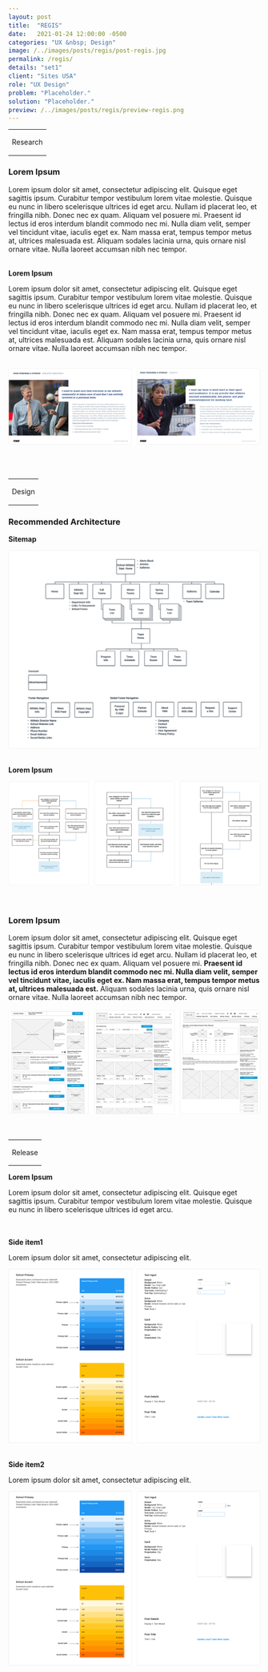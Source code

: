 ```yaml
---
layout: post
title:  "REGIS"
date:   2021-01-24 12:00:00 -0500
categories: "UX &nbsp; Design"
image: /../images/posts/regis/post-regis.jpg
permalink: /regis/
details: "set1"
client: "Sites USA"
role: "UX Design"
problem: "Placeholder."
solution: "Placeholder."
preview: /../images/posts/regis/preview-regis.png
---
```


<table class="post-content-section-title">
  <tr>
    <td>
      <p class="section-title">Research</p>
    </td>
  </tr>
</table>

### Lorem Ipsum

Lorem ipsum dolor sit amet, consectetur adipiscing elit. Quisque eget sagittis ipsum. Curabitur tempor vestibulum lorem vitae molestie. Quisque eu nunc in libero scelerisque ultrices id eget arcu. Nullam id placerat leo, et fringilla nibh. Donec nec ex quam. Aliquam vel posuere mi. Praesent id lectus id eros interdum blandit commodo nec mi. Nulla diam velit, semper vel tincidunt vitae, iaculis eget ex. Nam massa erat, tempus tempor metus at, ultrices malesuada est. Aliquam sodales lacinia urna, quis ornare nisl ornare vitae. Nulla laoreet accumsan nibh nec tempor.
<br>
<br>

**Lorem Ipsum**

Lorem ipsum dolor sit amet, consectetur adipiscing elit. Quisque eget sagittis ipsum. Curabitur tempor vestibulum lorem vitae molestie. Quisque eu nunc in libero scelerisque ultrices id eget arcu. Nullam id placerat leo, et fringilla nibh. Donec nec ex quam. Aliquam vel posuere mi. Praesent id lectus id eros interdum blandit commodo nec mi. Nulla diam velit, semper vel tincidunt vitae, iaculis eget ex. Nam massa erat, tempus tempor metus at, ultrices malesuada est. Aliquam sodales lacinia urna, quis ornare nisl ornare vitae. Nulla laoreet accumsan nibh nec tempor.
<br>
<br>

![Persona1](/../images/posts/sports-hub/th/th-persona.png)
<br>
<br>
<br>
<br>


<table class="post-content-section-title">
  <tr>
    <td>
      <p class="section-title">Design</p>
    </td>
  </tr>
</table>


### Recommended Architecture

**Sitemap**

![Site map displaying all the pages of the new website](/../images/posts/sports-hub/full/full-sitemap.png)
<br>
<br>

**Lorem Ipsum**

![User Flow1](/../images/posts/sports-hub/th/th-userflows.png)
<br>
<br>
<br>


### Lorem Ipsum

Lorem ipsum dolor sit amet, consectetur adipiscing elit. Quisque eget sagittis ipsum. Curabitur tempor vestibulum lorem vitae molestie. Quisque eu nunc in libero scelerisque ultrices id eget arcu. Nullam id placerat leo, et fringilla nibh. Donec nec ex quam. Aliquam vel posuere mi. **Praesent id lectus id eros interdum blandit commodo nec mi. Nulla diam velit, semper vel tincidunt vitae, iaculis eget ex. Nam massa erat, tempus tempor metus at, ultrices malesuada est.** Aliquam sodales lacinia urna, quis ornare nisl ornare vitae. Nulla laoreet accumsan nibh nec tempor.
<br>
<br>
![wireframe1](/../images/posts/sports-hub/th/th-prototype.png)
<br>
<br>
<br>


<table class="post-content-section-title">
  <tr>
    <td>
      <p class="section-title">Release</p>
    </td>
  </tr>
</table>

**Lorem Ipsum**

Lorem ipsum dolor sit amet, consectetur adipiscing elit. Quisque eget sagittis ipsum. Curabitur tempor vestibulum lorem vitae molestie. Quisque eu nunc in libero scelerisque ultrices id eget arcu.
<br>
<br>
<br>

<section class="post-content-image-side wrapper">
  <section class="text">
    <p><strong>Side item1</strong></p>
    <p>Lorem ipsum dolor sit amet, consectetur adipiscing elit.</p>
  </section>
  <section class="image">
    <img src="/../images/posts/sports-hub/atoms.png">
  </section>
</section>

<br>

<section class="post-content-image-side wrapper">
  <section class="text">
    <p><strong>Side item2</strong></p>
    <p>Lorem ipsum dolor sit amet, consectetur adipiscing elit.</p>
  </section>
  <section class="image">
    <img src="/../images/posts/sports-hub/atoms.png">
  </section>
</section>

<br>
<br>
<br>
